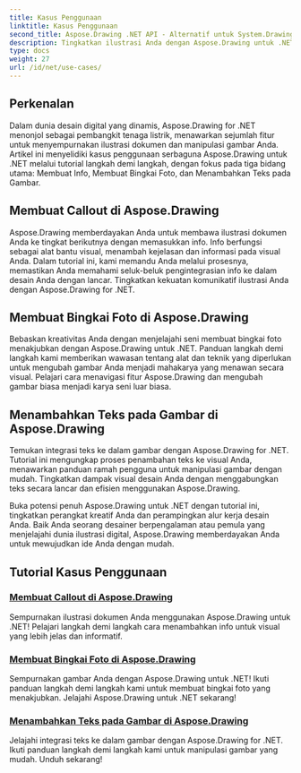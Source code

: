 ```yaml
---
title: Kasus Penggunaan
linktitle: Kasus Penggunaan
second_title: Aspose.Drawing .NET API - Alternatif untuk System.Drawing.Common
description: Tingkatkan ilustrasi Anda dengan Aspose.Drawing untuk .NET! Tambahkan info, buat bingkai menakjubkan, dan integrasikan teks ke dalam gambar secara mulus dengan tutorial kami.
type: docs
weight: 27
url: /id/net/use-cases/
---
```

## Perkenalan

Dalam dunia desain digital yang dinamis, Aspose.Drawing for .NET menonjol sebagai pembangkit tenaga listrik, menawarkan sejumlah fitur untuk menyempurnakan ilustrasi dokumen dan manipulasi gambar Anda. Artikel ini menyelidiki kasus penggunaan serbaguna Aspose.Drawing untuk .NET melalui tutorial langkah demi langkah, dengan fokus pada tiga bidang utama: Membuat Info, Membuat Bingkai Foto, dan Menambahkan Teks pada Gambar.

## Membuat Callout di Aspose.Drawing

Aspose.Drawing memberdayakan Anda untuk membawa ilustrasi dokumen Anda ke tingkat berikutnya dengan memasukkan info. Info berfungsi sebagai alat bantu visual, menambah kejelasan dan informasi pada visual Anda. Dalam tutorial ini, kami memandu Anda melalui prosesnya, memastikan Anda memahami seluk-beluk pengintegrasian info ke dalam desain Anda dengan lancar. Tingkatkan kekuatan komunikatif ilustrasi Anda dengan Aspose.Drawing for .NET.

## Membuat Bingkai Foto di Aspose.Drawing

Bebaskan kreativitas Anda dengan menjelajahi seni membuat bingkai foto menakjubkan dengan Aspose.Drawing untuk .NET. Panduan langkah demi langkah kami memberikan wawasan tentang alat dan teknik yang diperlukan untuk mengubah gambar Anda menjadi mahakarya yang menawan secara visual. Pelajari cara menavigasi fitur Aspose.Drawing dan mengubah gambar biasa menjadi karya seni luar biasa.

## Menambahkan Teks pada Gambar di Aspose.Drawing

Temukan integrasi teks ke dalam gambar dengan Aspose.Drawing for .NET. Tutorial ini mengungkap proses penambahan teks ke visual Anda, menawarkan panduan ramah pengguna untuk manipulasi gambar dengan mudah. Tingkatkan dampak visual desain Anda dengan menggabungkan teks secara lancar dan efisien menggunakan Aspose.Drawing.

Buka potensi penuh Aspose.Drawing untuk .NET dengan tutorial ini, tingkatkan perangkat kreatif Anda dan perampingkan alur kerja desain Anda. Baik Anda seorang desainer berpengalaman atau pemula yang menjelajahi dunia ilustrasi digital, Aspose.Drawing memberdayakan Anda untuk mewujudkan ide Anda dengan mudah.

## Tutorial Kasus Penggunaan
### [Membuat Callout di Aspose.Drawing](./make-callout/)
Sempurnakan ilustrasi dokumen Anda menggunakan Aspose.Drawing untuk .NET! Pelajari langkah demi langkah cara menambahkan info untuk visual yang lebih jelas dan informatif.
### [Membuat Bingkai Foto di Aspose.Drawing](./photo-frame/)
Sempurnakan gambar Anda dengan Aspose.Drawing untuk .NET! Ikuti panduan langkah demi langkah kami untuk membuat bingkai foto yang menakjubkan. Jelajahi Aspose.Drawing untuk .NET sekarang!
### [Menambahkan Teks pada Gambar di Aspose.Drawing](./text-on-image/)
Jelajahi integrasi teks ke dalam gambar dengan Aspose.Drawing for .NET. Ikuti panduan langkah demi langkah kami untuk manipulasi gambar yang mudah. Unduh sekarang!
